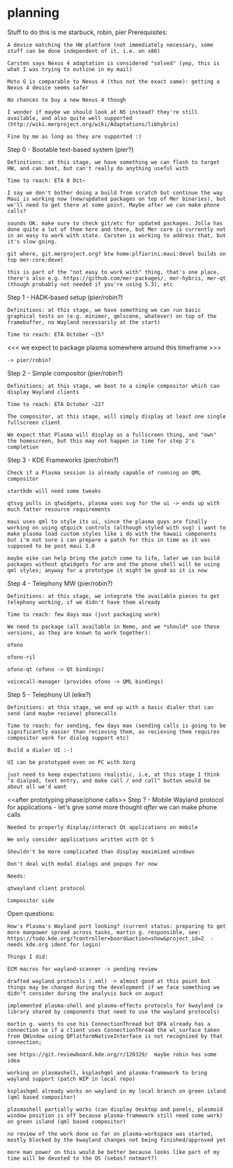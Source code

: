 planning
========

Stuff to do
this is me starbuck, robin, pier
Prerequisites:

    A device matching the HW platform (not immediately necessary, some stuff can be done independent of it, i.e. on x86)

    Carsten says Nexus 4 adaptation is considered "solved" (yep, this is what I was trying to outline in my mail)

    Moto G is comparable to Nexus 4 (thus not the exact same): getting a Nexus 4 device seems safer

    No chances to buy a new Nexus 4 though

    I wonder if maybe we should look at N5 instead? they're still available, and also quite well supported (http://wiki.merproject.org/wiki/Adaptations/libhybris)

    Fine by me as long as they are supported :)

Step 0 - Bootable text-based system (pier?)

    Definitions: at this stage, we have something we can flash to target HW, and can boot, but can't really do anything useful with

    Time to reach: ETA 8 Oct~

    I say we don't bother doing a build from scratch but continue the way Maui is working now (new/updated packages on top of Mer binaries), but we'll need to get there at some point. Maybe after we can make phone calls?

    sounds OK. make sure to check git/etc for updated packages. Jolla has done quite a lot of them here and there, but Mer core is currently not in an easy to work with state. Carsten is working to address that, but it's slow going.

    git where, git.merproject.org? btw home:plfiorini:maui:devel builds on top mer-core:devel

    this is part of the "not easy to work with" thing, that's one place, there's also e.g. https://github.com/mer-packages/, mer-hybris, mer-qt (though probably not needed if you're using 5.3), etc

Step 1 - HADK-based setup (pier/robin?)

    Definitions: at this stage, we have something we can run basic graphical tests on (e.g. minimer, qmlscene, whatever) on top of the framebuffer, no Wayland necessarily at the start)

    Time to reach: ETA October ~15?

<<< we expect to package plasma somewhere around this timeframe >>>

    -> pier/robin?

Step 2 - Simple compositor (pier/robin?)

    Definitions: at this stage, we boot to a simple compositor which can display Wayland clients

    Time to reach: ETA October ~22?

    The compositor, at this stage, will simply display at least one single fullscreen client

    We expect that Plasma will display as a fullscreen thing, and "own" the homescreen, but this may not happen in time for step 2's completion

Step 3 - KDE Frameworks (pier/robin?)

    Check if a Plasma session is already capable of running on QML compositor

    startkde will need some tweaks

    qtsvg pulls in qtwidgets, plasma uses svg for the ui -> ends up with much fatter resource requirements

    maui uses qml to style its ui, since the plasma guys are finally working on using qtquick controls (although styled with svg) i want to make plasma load custom styles like i do with the hawaii components but i'm not sure i can prepare a patch for this in time as it was supposed to be post maui 1.0

    maybe eike can help bring the patch come to life, later we can build packages without qtwidgets for arm and the phone shell will be using qml styles; anyway for a prototype it might be good as it is now

Step 4 - Telephony MW (pier/robin?)

    Definitions: at this stage, we integrate the available pieces to get telephony working, if we didn't have them already

    Time to reach: few days max (just packaging work)

    We need to package (all available in Nemo, and we *should* use these versions, as they are known to work together):

    ofono

    ofono-ril

    ofono-qt (ofono -> Qt bindings)

    voicecall-manager (provides ofono -> QML bindings)

Step 5 - Telephony UI (eike?)

    Definitions: at this stage, we end up with a basic dialer that can send (and maybe recieve) phonecalls

    Time to reach: for sending, few days max (sending calls is going to be significantly easier than recieving them, as recieving them requires compositor work for dialog support etc)

    Build a dialer UI :-)

    UI can be prototyped even on PC with Xorg

    just need to keep expectations realistic, i.e, at this stage I think "a dialpad, text entry, and make call / end call" button would be about all we'd want

<<after prototyping phase/phone calls>>
Step ? - Mobile Wayland protocol for applications - let's give some more thought *after* we can make phone calls

    Needed to properly display/interact Qt applications on mobile

    We only consider applications written with Qt 5

    Shouldn't be more complicated than display maximized windows

    Don't deal with modal dialogs and popups for now

    Needs:

    qtwayland client protocol

    Compositor side

Open questions:

    How's Plasma's Wayland port looking? (current status: preparing to get more manpower spread across tasks, martin g. responsible, see: https://todo.kde.org/?controller=board&action=show&project_id=2  - needs kde.org ident for login)

    Things I did:

    ECM macros for wayland-scanner -> pending review

    drafted wayland protocols (.xml) -> almost good at this point but things may be changed during the development if we face something we didn't consider during the analysis back on august

    implemented plasma-shell and plasma-effects protocols for kwayland (a library shared by components that need to use the wayland protocols)

    martin g. wants to use his ConnectionThread but QPA already has a connection so if a client uses ConnectionThread the wl_surface taken from QWindow using QPlatformNativeInterface is not recognized by that connection;

    see https://git.reviewboard.kde.org/r/120329/  maybe robin has some idea

    working on plasmashell, ksplashqml and plasma-framework to bring wayland support (patch WIP in local repo)

    ksplashqml already works on wayland in my local branch on green island (qml based compositor)

    plasmashell partially works (can display desktop and panels, plasmoid window position is off because plasma-framework still need some work) on green island (qml based compositor)

    no review of the work done so far on plasma-workspace was started, mostly blocked by the kwayland changes not being finished/approved yet

    more man power on this would be better because looks like part of my time will be devoted to the OS (sebas? notmart?)
